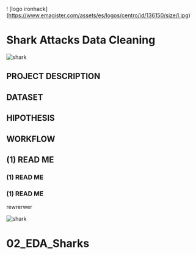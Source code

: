 
! [logo ironhack] (https://www.emagister.com/assets/es/logos/centro/id/136150/size/l.jpg)

# Shark Attacks Data Cleaning

![shark](https://media.giphy.com/media/PfHrNe1cSKAjC/giphy.gif)

## PROJECT DESCRIPTION 
## DATASET
## HIPOTHESIS
## WORKFLOW




## (1) READ ME
### (1) READ ME
### (1) READ ME
rewrerwer


![shark](https://media.giphy.com/media/PfHrNe1cSKAjC/giphy.gif)

# 02_EDA_Sharks